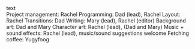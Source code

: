 <style>
  div {
    background-color black;
  }
</style>
<div>
  text
</div
# MyFunGame
A simple game created from renpy

Project management: Rachel
Programming: Dad (lead), Rachel
Layout: Rachel
Transitions: Dad
Writing: Mary (lead), Rachel (editor)
Background art: Dad and Mary
Character art: Rachel (lead), (Dad and Mary)
Music + sound effects: Rachel (lead), music/sound suggestions welcome
Fetching coffee: Yugyfoog
